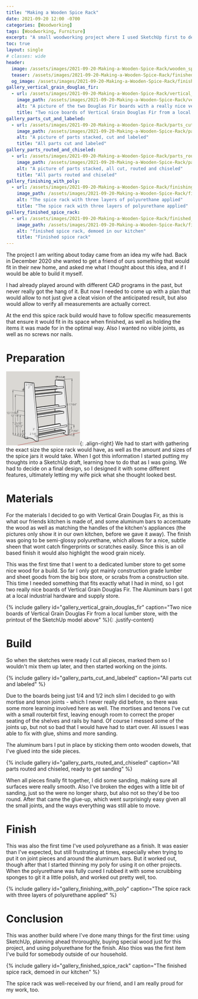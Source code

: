```yaml
---
title: "Making a Wooden Spice Rack"
date: 2021-09-20 12:00 -0700
categories: [Woodworking]
tags: [Woodworking, Furniture]
excerpt: "A small woodworking project where I used SketchUp first to determine what to build and how."
toc: true
layout: single
# classes: wide
header:
  image: /assets/images/2021-09-20-Making-a-Wooden-Spice-Rack/wooden_spice_rack_header.jpg
  teaser: /assets/images/2021-09-20-Making-a-Wooden-Spice-Rack/finished_spice_rack-350.jpg
  og_image: /assets/images/2021-09-20-Making-a-Wooden-Spice-Rack/finished_spice_rack-350.jpg
gallery_vertical_grain_douglas_fir:
  - url: /assets/images/2021-09-20-Making-a-Wooden-Spice-Rack/vertical_grain_douglas_fir.jpg
    image_path: /assets/images/2021-09-20-Making-a-Wooden-Spice-Rack/vertical_grain_douglas_fir-350.jpg
    alt: "A picture of the two Douglas Fir boards with a really nice vertical grain pattern, and also showing a printout of the SketchUp model"
    title: "Two nice boards of Vertical Grain Douglas Fir from a local lumber store, with the printout of the SketchUp model above"
gallery_parts_cut_and_labeled:
  - url: /assets/images/2021-09-20-Making-a-Wooden-Spice-Rack/parts_cut_and_labeled.jpg
    image_path: /assets/images/2021-09-20-Making-a-Wooden-Spice-Rack/parts_cut_and_labeled-1000.jpg
    alt: "A picture of parts stacked, cut and labeled"
    title: "All parts cut and labeled"
gallery_parts_routed_and_chiseled:
  - url: /assets/images/2021-09-20-Making-a-Wooden-Spice-Rack/parts_routed_and_chiseled.jpg
    image_path: /assets/images/2021-09-20-Making-a-Wooden-Spice-Rack/parts_routed_and_chiseled-1000.jpg
    alt: "A picture of parts stacked, all cut, routed and chiseled"
    title: "All parts routed and chiseled"
gallery_finishing_with_poly:
  - url: /assets/images/2021-09-20-Making-a-Wooden-Spice-Rack/finishing_with_poly.jpg
    image_path: /assets/images/2021-09-20-Making-a-Wooden-Spice-Rack/finishing_with_poly-1000.jpg
    alt: "The spice rack with three layers of polyurethane applied"
    title: "The spice rack with three layers of polyurethane applied"
gallery_finished_spice_rack:
  - url: /assets/images/2021-09-20-Making-a-Wooden-Spice-Rack/finished_spice_rack.jpg
    image_path: /assets/images/2021-09-20-Making-a-Wooden-Spice-Rack/finished_spice_rack-1000.jpg
    alt: "finished spice rack, demoed in our kitchen"
    title: "Finished spice rack"
---
```

The project I am writing about today came from an idea my wife had. Back in December 2020 she wanted to get a friend of ours something that would fit in their new home, and asked me what I thought about this idea, and if I would be able to build it myself.  

I had already played around with different CAD programs in the past, but never really got the hang of it. But now I needed to come up with a plan that would allow to not just give a cleat vision of the anticipated result, but also would allow to verify all measurements are actually correct. 

At the end this spice rack build would have to follow specific measurements that ensure it would fit in its space when finished, as well as holding the items it was made for in the optimal way. Also I wanted no viible joints, as well as no screws nor nails.

# Preparation

[![Screenshot of the SketchUp model](/assets/images/2021-09-20-Making-a-Wooden-Spice-Rack/sketch-200.png)](/assets/images/2021-09-20-Making-a-Wooden-Spice-Rack/sketch.png){: .align-right}
We had to start with gathering the exact size the spice rack would have, as well as the amount and sizes of the spice jars it would take. When I got this information I started putting my thoughts into a SketchUp draft, learning how to do that as I was going. We had to decide on a final design, so I designed it with some different features, ultimately letting my wife pick what she thought looked best. 

# Materials

For the materials I decided to go with Vertical Grain Douglas Fir, as this is what our friends kitchen is made of, and some aluminum bars to accentuate the wood as well as matching the handles of the kitchen's appliances (the pictures only show it in our own kitchen, before we gave it away). 
The finish was going to be semi-glossy polyurethane, which allows for a nice, subtle sheen that wont catch fingerprints or scratches easily. Since this is an oil based finish it would also highlight the wood grain nicely.

This was the first time that I went to a dedicated lumber store to get some nice wood for a build. So far I only got mainly construction grade lumber and sheet goods from the big box store, or scrabs from a construction site. This time I needed something that fits exactly what I had in mind, so I got two really nice boards of Vertical Grain Douglas Fir. The Aluminum bars I got at a local industrial hardware and supply store.

{% include gallery id="gallery_vertical_grain_douglas_fir" caption="Two nice boards of Vertical Grain Douglas Fir from a local lumber store, with the printout of the SketchUp model above" %}{: .justify-content}

# Build

So when the sketches were ready I cut all pieces, marked them so I wouldn't mix them up later, and then started working on the joints. 

{% include gallery id="gallery_parts_cut_and_labeled" caption="All parts cut and labeled" %}

Due to the boards being just 1/4 and 1/2 inch slim I decided to go with mortise and tenon joints - which I never really did before, so there was some more learning involved here as well. The mortises and tenons I've cut with a small routerbit first, leaving enough room to correct the proper seating of the shelves and rails by hand. Of course I messed some of the joints up, but not so bad that I would have had to start over. All issues I was able to fix with glue, shims and more sanding.

The aluminum bars I put in place by sticking them onto wooden dowels, that I've glued into the side pieces.

{% include gallery id="gallery_parts_routed_and_chiseled" caption="All parts routed and chiseled, ready to get sanding" %}

When all pieces finally fit together, I did some sanding, making sure all surfaces were really smooth. Also I've broken the edges with a little bit of sanding, just so the were no longer sharp, but also not so they'd be too round. After that came the glue-up, which went surprisingly easy given all the small joints, and the ways everything was still able to move.

# Finish

This was also the first time I've used polyurethane as a finish. It was easier than I've expected, but still frustrating at times, especially when trying to put it on joint pieces and around the aluminum bars. But it worked out, though after that I started thinning my poly for using it on other projects. When the polyurethane was fully cured I rubbed it with some scruibbing sponges to git it a little polish, and worked out pretty well, too.

{% include gallery id="gallery_finishing_with_poly" caption="The spice rack with three layers of polyurethane applied" %}

# Conclusion

This was another build where I've done many things for the first time: using SketchUp, planning ahead throroughly, buying special wood just for this project, and using polyurethane for the finish. Also thios was the first item I've build for somebody outside of our household.

{% include gallery id="gallery_finished_spice_rack" caption="The finished spice rack, demoed in our kitchen" %}

The spice rack was well-received by our friend, and I am really proud for my work, too.